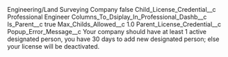<?xml version="1.0" encoding="UTF-8"?>
<CustomMetadata xmlns="http://soap.sforce.com/2006/04/metadata" xmlns:xsi="http://www.w3.org/2001/XMLSchema-instance" xmlns:xsd="http://www.w3.org/2001/XMLSchema">
    <label>Engineering/Land Surveying Company</label>
    <protected>false</protected>
    <values>
        <field>Child_License_Credential__c</field>
        <value xsi:type="xsd:string">Professional Engineer</value>
    </values>
    <values>
        <field>Columns_To_Dsiplay_In_Professional_Dashb__c</field>
        <value xsi:nil="true"/>
    </values>
    <values>
        <field>Is_Parent__c</field>
        <value xsi:type="xsd:boolean">true</value>
    </values>
    <values>
        <field>Max_Childs_Allowed__c</field>
        <value xsi:type="xsd:double">1.0</value>
    </values>
    <values>
        <field>Parent_License_Credential__c</field>
        <value xsi:nil="true"/>
    </values>
    <values>
        <field>Popup_Error_Message__c</field>
        <value xsi:type="xsd:string">Your company should have at least 1 active designated person, you have 30 days to add new designated person; else your license will be deactivated.</value>
    </values>
</CustomMetadata>

